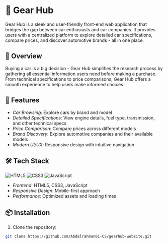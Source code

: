 # 🚗 Gear Hub

Gear Hub is a sleek and user-friendly front-end web application that bridges the gap between car enthusiasts and car companies. It provides users with a centralized platform to explore detailed car specifications, compare prices, and discover automotive brands - all in one place. 

## 🌟 Overview

Buying a car is a big decision - Gear Hub simplifies the research process by gathering all essential information users need before making a purchase. From technical specifications to price comparisons, Gear Hub offers a smooth experience to help users make informed choices.

## 🚀 Features

- *Car Browsing*: Explore cars by brand and model
- *Detailed Specifications*: View engine details, fuel type, transmission, and other technical specs
- *Price Comparison*: Compare prices across different models
- *Brand Discovery*: Explore automotive companies and their available models
- *Modern UI/UX*: Responsive design with intuitive navigation

## 🛠 Tech Stack

![HTML5](https://img.shields.io/badge/HTML5-E34F26?style=for-the-badge&logo=html5&logoColor=white)
![CSS3](https://img.shields.io/badge/CSS3-1572B6?style=for-the-badge&logo=css3&logoColor=white)
![JavaScript](https://img.shields.io/badge/JavaScript-F7DF1E?style=for-the-badge&logo=javascript&logoColor=black)

- *Frontend*: HTML5, CSS3, JavaScript
- *Responsive Design*: Mobile-first approach
- *Performance*: Optimized assets and loading times

## 📦 Installation

1. Clone the repository:
```bash
git clone https://github.com/Abdalrahman01-CS/gearhub-website.git

